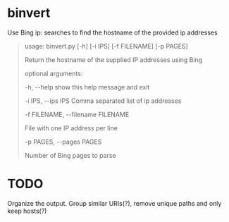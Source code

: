 # binvert
Use Bing ip: searches to find the hostname of the provided ip addresses

 >usage: binvert.py [-h] [-i IPS] [-f FILENAME] [-p PAGES]
 >
 >Return the hostname of the supplied IP addresses using Bing
 >
 >optional arguments:
 >
 >-h, --help            show this help message and exit
 >
 >-i IPS, --ips IPS     Comma separated list of ip addresses
 >
 >-f FILENAME, --filename FILENAME
 >
 >File with one IP address per line
 >
 >-p PAGES, --pages PAGES
 >
 >Number of Bing pages to parse
 
# TODO
Organize the output. Group similar URIs(?), remove unique paths and only keep hosts(?)
